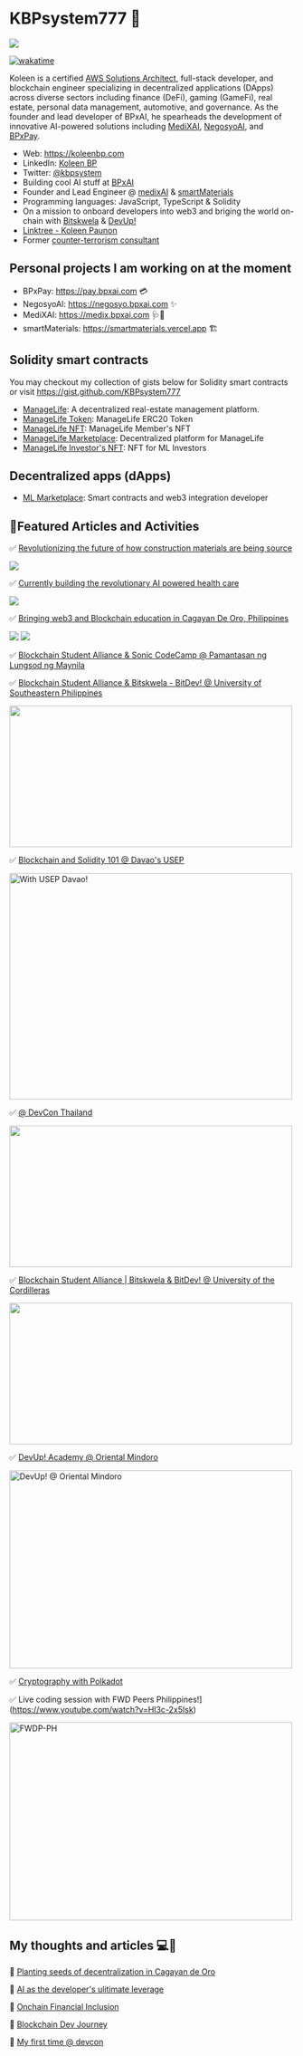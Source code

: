 # KBPsystem777 🐳

![](https://komarev.com/ghpvc/?username=kbpsystem777&style=for-the-badge)

[![wakatime](https://wakatime.com/badge/user/7d99c5ac-1c90-4a13-8706-47306dc78f9d.svg)](https://wakatime.com/@7d99c5ac-1c90-4a13-8706-47306dc78f9d)

Koleen is a certified [AWS Solutions Architect](https://www.credly.com/badges/4ee1f735-b7e0-40bd-b679-794ea1bcf385/public_url), full-stack developer, and blockchain engineer specializing in decentralized applications (DApps) across diverse sectors including finance (DeFi), gaming (GameFi), real estate, personal data management, automotive, and governance. As the founder and lead developer of BPxAI, he spearheads the development of innovative AI-powered solutions including [MediXAI](https://medix.bpxai.com), [NegosyoAI](https://negosyo.bpxai.com), and [BPxPay](https://pay.bpxai.com).

- Web: https://koleenbp.com
- LinkedIn: [Koleen BP](https://www.linkedin.com/in/koleenbp)
- Twitter: [@kbpsystem](https://twitter.com/kbpsystem)
- Building cool AI stuff at [BPxAI](https://bpxai.com)
- Founder and Lead Engineer @ [medixAI](https://medix.bpxai.com) & [smartMaterials](https://smartmaterials.vercel.app)
- Programming languages: JavaScript, TypeScript & Solidity
- On a mission to onboard developers into web3 and briging the world on-chain with [Bitskwela](https://bitskwela.com) & [DevUp!](https://www.devup.academy/)
- [Linktree - Koleen Paunon](https://linktr.ee/koleenbp)
- Former [counter-terrorism consultant](https://www.un.org/en/ga/sixth/75/int_terrorism/philippines_e.pdf)

## Personal projects I am working on at the moment

- BPxPay: https://pay.bpxai.com 💳
- NegosyoAI: https://negosyo.bpxai.com ✨
- MediXAI: https://medix.bpxai.com 🩺🤖
- smartMaterials: https://smartmaterials.vercel.app 🏗️

## Solidity smart contracts

You may checkout my collection of gists below for Solidity smart contracts or visit https://gist.github.com/KBPsystem777

- [ManageLife](https://managelife.co): A decentralized real-estate management platform.
- [ManageLife Token](https://etherscan.io/address/0x113361a5ca06a36b63646d6ab076f3d040970c97): ManageLife ERC20 Token
- [ManageLife NFT](https://etherscan.io/address/0x5aa43df98b3fa29595c2884f16ee977fbf3ec344): ManageLife Member's NFT
- [ManageLife Marketplace](https://etherscan.io/address/0x81906929b10416a65a305d498267fe20adfc4746): Decentralized platform for ManageLife
- [ManageLife Investor's NFT](https://etherscan.io/address/0x553e305f2d8dca274b19b1cef35720d4bc7f8fa0): NFT for ML Investors

## Decentralized apps (dApps)

- [ML Marketplace](https://market.managelife.io): Smart contracts and web3 integration developer

## 📰Featured Articles and Activities


✅ [Revolutionizing the future of how construction materials are being source](https://smartmaterials.vercel.app)

<image src="https://smartmaterials.vercel.app/images/hero-smartmaterials.png">

✅ [Currently building the revolutionary AI powered health care](https://medix.bpxai.com)

<image src="https://medix.bpxai.com/home/medixai.png?height=400&width=600">

✅ [Bringing web3 and Blockchain education in Cagayan De Oro, Philippines](https://x.com/jirols_btc/status/1937031079858430054/photo/3)

<image src="https://pbs.twimg.com/media/GuJG73RagAIg1_R?format=jpg&name=4096x4096">

<image src="https://pbs.twimg.com/media/GuG3IMEX0AArztd?format=jpg&name=4096x4096">

✅ [Blockchain Student Alliance & Sonic CodeCamp @ Pamantasan ng Lungsod ng Maynila](https://www.bitdigest.io/posts/bitskwela-equips-plm-developers-for-web3-careers-with-sonic-codecamp)

✅ [Blockchain Student Alliance & Bitskwela - BitDev! @ University of Southeastern Philippines](https://www.bitdigest.io/posts/highlights-from-bsas-getting-started-with-blockchain-workshop-in-partnership-with-university-of-southeastern-philippines)

<image src="https://cdn.prod.website-files.com/65caf45457fd0cc1889666d2/675bac4771d12058a806dce0_bsa-university-of-southeastern.png" height="250" width="500">

✅ [Blockchain and Solidity 101 @ Davao's USEP](https://www.facebook.com/share/p/15W1gmjw79/)

<image src="image.png" alt="With USEP Davao!" height="400" width="500">

✅ [@ DevCon Thailand](https://www.bitdigest.io/posts/bitskwela-attends-thailand-blockchain-week-global-ethereum-conference---devcon-sea-and-community-events-in-bangkok-thailand)

<image src="https://cdn.prod.website-files.com/65caf45457fd0cc1889666d2/674aef08f98b4a7a25e48f8d_compressed%252FzHe3N4VK_uploaded_with_phoneflow.webp" height="250" width="500">

✅ [Blockchain Student Alliance | Bitskwela & BitDev! @ University of the Cordilleras](https://www.bitdigest.io/posts/highlights-from-bsas-getting-started-with-blockchain-workshop-in-partnership-with-university-of-the-cordilleras?fbclid=IwY2xjawH2E6NleHRuA2FlbQIxMAABHSGxrg2moNb-sfjE1jBqFPtK8gQorEpA9PPc4G_YC0EXBVxuXMAbayGCYA_aem_dEbzne9T3O2gqkvJABgVsg)

<image src="https://cdn.prod.website-files.com/65caf45457fd0cc1889666d2/6753ad90c8a57c460f1c1dc0_bsa-uni-of-cordilleras.png" height="250" width="500">

✅ [DevUp! Academy @ Oriental Mindoro](https://www.facebook.com/share/p/15uTVJZh6C/)

<image alt="DevUp! @ Oriental Mindoro" src="image-1.png" height="350" width="500">

✅ [Cryptography with Polkadot](https://www.facebook.com/share/p/1BYMyG37i6/)

✅ Live coding session with FWD Peers Philippines!](https://www.youtube.com/watch?v=Hl3c-2x5Isk)

<image alt="FWDP-PH" src="image-2.png" height="350" width="500">

## My thoughts and articles 💻🔗

💬 [Planting seeds of decentralization in Cagayan de Oro](https://koleenbp.substack.com/p/planting-seeds-of-a-decentralized)

💬 [AI as the developer's ulitimate leverage](https://koleenbp.substack.com/p/ai-is-not-a-threat-to-developers)

💬 [Onchain Financial Inclusion](https://koleenbp.substack.com/p/onchain-financial-inclusion-how-builders)

💬 [Blockchain Dev Journey](https://github.com/KBPsystem777/blockchain-development-journey)

💬 [My first time @ devcon](https://koleenbp.substack.com/p/my-devcon7-experience-exploring-bangkok)
